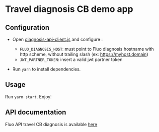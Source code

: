 # Travel diagnosis CB demo app

## Configuration

- Open [diagnosis-api-client.js](https://github.com/fluo-hq/travel-diagnosis-cb-demo-app/blob/master/src/diagnosis-api-client.js#L1) and configure :

  * `FLUO_DIAGNOSIS_HOST`: must point to Fluo diagnosis hostname with http scheme, without trailing slash (ex: https://myhost.domain)
  * `JWT_PARTNER_TOKEN`: insert a valid jwt partner token

- Run `yarn` to install dependencies. 

## Usage 

Run `yarn start`. Enjoy!

## API documentation

Fluo API travel CB diagnosis is available [here](https://api-docs.fluo.com/payment-card-diagnosis.html)
